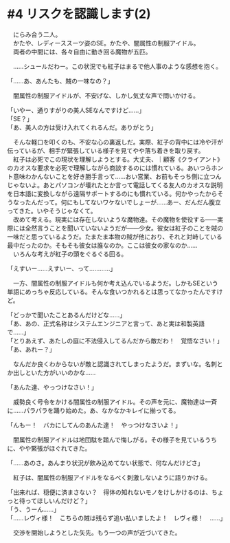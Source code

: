 # #4 リスクを認識します(2)

　にらみ合う二人。  
　かたや、レディーススーツ姿のSE。かたや、闇属性の制服アイドル。  
　両者の中間には、各々自由に動き回る魔物が五匹。

　……シュールだわー。この状況でも紅子はまるで他人事のような感想を抱く。

「……あ、あんたも、賊の一味なの？」

　闇属性の制服アイドルが、不安げな、しかし気丈な声で問いかける。

「いやー、通りすがりの美人SEなんですけど……」  
「SE？」  
「あ、美人の方は受け入れてくれるんだ。ありがとう」

　そんな軽口を叩くのも、不安な心の裏返しだ。実際、紅子の背中には冷や汗が伝っているが、相手が緊張している様子を見てやや落ち着きを取り戻す。  
　紅子は必死でこの現状を理解しようとする。大丈夫、｜顧客《クライアント》のカオスな要求を必死で理解しながら商談するのには慣れている。あいつらホント意味わかんないことを好き勝手言って……おい営業、お前もそっち側に立つんじゃないよ。あとパソコンが壊れたとか言って電話してくる友人のカオスな説明を日本語に変換しながら遠隔サポートするのにも慣れている。何かやったからそうなったんだって。何にもしてないワケないでしょーが……あー、だんだん腹立ってきた。いやそうじゃなくて。  
　改めて考える。現実には存在しないような魔物達。その魔物を使役する――実際には全然言うことを聞いていないようだが――少女。彼女は紅子のことを賊の一味だと思っているようだ。たまたま本物の賊が他におり、それと対峙している最中だったのか。そもそも彼女は誰なのか。ここは彼女の家なのか……  
　いろんな考えが紅子の頭をぐるぐる回る。

「えすいー……えすいー、って…………」

　一方、闇属性の制服アイドルも何か考え込んでいるようだ。しかもSEという単語にめっちゃ反応している。そんな食いつかれるとは思ってなかったんですけど。

「どっかで聞いたことあるんだけどな……」  
「あ、あの、正式名称はシステムエンジニアと言って、あと実は和製英語で……」  
「とりあえず、あたしの庭に不法侵入してるんだから敵だわ！　覚悟なさい！」  
「あ、あれー？」

　なんだか良くわからないが敵と認識されてしまったようだ。まずいな。名刺とか出しといた方がいいのかな……

「あんた達、やっつけなさい！」

　威勢良く号令をかける闇属性の制服アイドル。その声を元に、魔物達は一斉に……パラパラを踊り始めた。あ、なかなかキレイに揃ってる。

「んもー！　バカにしてんのあんた達！　やっつけなさいよ！」

　闇属性の制服アイドルは地団駄を踏んで悔しがる。その様子を見ているうちに、やや緊張がほぐれてきた。

「……あのさ。あんまり状況が飲み込めてない状態で、何なんだけどさ」

　紅子は、闇属性の制服アイドルをなるべく刺激しないように語りかける。

「出来れば、穏便に済まさない？　得体の知れないモノをけしかけるのは、ちょっと待ってほしいんだけど？」  
「う、うーん……」  
「……レヴィ様！　こちらの賊は残らず追い払いましたよ！　レヴィ様！　……」

　交渉を開始しようとした矢先。もう一つの声が近づいてきた。
